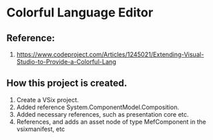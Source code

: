# Colorful Language Editor

## Reference: 
1. https://www.codeproject.com/Articles/1245021/Extending-Visual-Studio-to-Provide-a-Colorful-Lang

## How this project is created. 
1. Create a VSix project.
2. Added reference System.ComponentModel.Composition.
2. Added necessary references, such as presentation core etc.
3. References, and adds an asset node of type MefComponent in the vsixmanifest, etc

